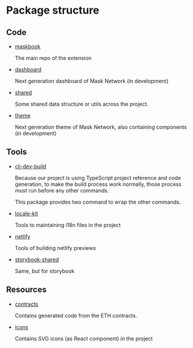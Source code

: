 # Package structure

## Code

- [maskbook](maskbook)

  The main repo of the extension

- [dashboard](dashboard)

  Next generation dashboard of Mask Network (in development)

- [shared](shared)

  Some shared data structure or utils across the project.

- [theme](theme)

  Next generation theme of Mask Network, also containing components (in development)

## Tools

- [cli-dev-build](cli-dev-build)

  Because our project is using TypeScript project reference and code generation, to make the build process work normally, those process must run before any other commands.

  This package provides two command to wrap the other commands.

- [locale-kit](locale-kit)

  Tools to maintaining i18n files in the project

- [netlify](netlify)

  Tools of building netlify previews

- [storybook-shared](storybook-shared)

  Same, but for storybook

## Resources

- [contracts](contracts)

  Contains generated code from the ETH contracts.

- [icons](icons)

  Contains SVG icons (as React component) in the project
